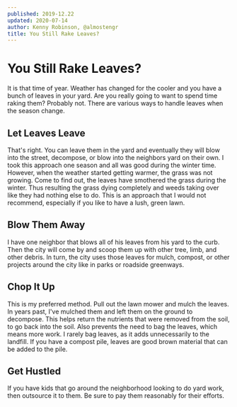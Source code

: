 ```yaml
---
published: 2019-12.22
updated: 2020-07-14
author: Kenny Robinson, @almostengr
title: You Still Rake Leaves?
---
```


# You Still Rake Leaves?

It is that time of year. Weather has changed for the cooler and you have a bunch of leaves in your 
yard. Are you really going to want to spend time raking them? Probably not. There are various ways 
to handle leaves when the season change. 

## Let Leaves Leave

That's right.  You can leave them in the yard and eventually they will blow into the street, 
decompose, or blow into the neighbors yard on their own. I took this approach one season and all 
was good during the winter time. However, when the weather started getting warmer, the grass 
was not growing. Come to find out, the leaves have smothered the grass during the winter. Thus
resulting the grass dying completely and weeds taking over like they had nothing else to do. 
This is an approach that I would not recommend, especially if you like to have a lush, green 
lawn. 

## Blow Them Away

I have one neighbor that blows all of his leaves from his yard to the curb. Then the city 
will come by and scoop them up with other tree, limb, and other debris. In turn, the city 
uses those leaves for mulch, compost, or other projects around the city like in parks
or roadside greenways.

## Chop It Up

This is my preferred method. Pull out the lawn mower and mulch the leaves. In years past, I've 
mulched them and left them on the ground to decompose. This helps return the nutrients that were
removed from the soil, to go back into the soil. Also prevents the need to bag the leaves, which
means more work. I rarely bag leaves, as it adds unnecessarily to the landfill. If you have a 
compost pile, leaves are good brown material that can be added to the pile. 

## Get Hustled

If you have kids that go around the neighborhood looking to do yard work, then outsource it to them. 
Be sure to pay them reasonably for their efforts. 

